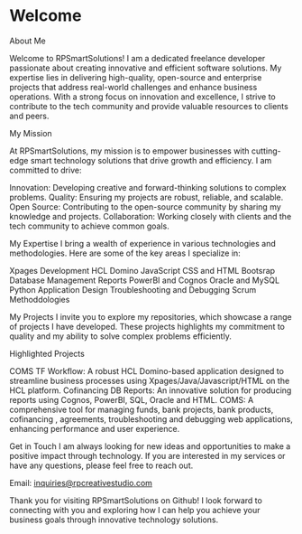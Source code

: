 # Welcome
About Me

Welcome to RPSmartSolutions! I am a dedicated freelance developer passionate about creating innovative and efficient software solutions. My expertise lies in delivering high-quality, open-source and enterprise projects that address real-world challenges and enhance business operations. With a strong focus on innovation and excellence, I strive to contribute to the tech community and provide valuable resources to clients and peers.

My Mission

At RPSmartSolutions, my mission is to empower businesses with cutting-edge smart technology solutions that drive growth and efficiency. I am committed to drive:

Innovation: Developing creative and forward-thinking solutions to complex problems.
Quality: Ensuring my projects are robust, reliable, and scalable.
Open Source: Contributing to the open-source community by sharing my knowledge and projects.
Collaboration: Working closely with clients and the tech community to achieve common goals.

My Expertise
I bring a wealth of experience in various technologies and methodologies. Here are some of the key areas I specialize in:

Xpages Development
HCL Domino
JavaScript
CSS and HTML
Bootsrap
Database Management
Reports
PowerBI and Cognos
Oracle and MySQL
Python
Application Design
Troubleshooting and Debugging
Scrum Methoddologies

My Projects
I invite you to explore my repositories, which showcase a range of projects I have developed. These projects highlights  my commitment to quality and my ability to solve complex problems efficiently. 

Highlighted Projects

COMS TF Workflow: A robust HCL Domino-based application designed to streamline business processes using Xpages/Java/Javascript/HTML on the HCL platform.
Cofinancing DB Reports: An innovative solution for producing reports using Cognos, PowerBI, SQL, Oracle and HTML.
COMS: A comprehensive tool for managing funds, bank projects, bank products, cofinancing , agreements, troubleshooting and debugging web applications, enhancing performance and user experience.


Get in Touch
I am always looking for new ideas and opportunities to make a positive impact through technology. If you are interested in my services or have any questions, please feel free to reach out.

Email: inquiries@rpcreativestudio.com

Thank you for visiting RPSmartSolutions on Github! I look forward to connecting with you and exploring how I can help you achieve your business goals through innovative technology solutions.


